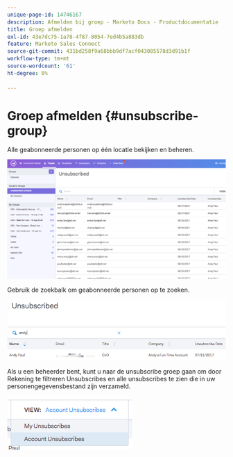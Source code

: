 ```yaml
---
unique-page-id: 14746167
description: Afmelden bij groep - Marketo Docs - Productdocumentatie
title: Groep afmelden
exl-id: 43e7dc75-1a78-4f87-8054-7ed4b5a883db
feature: Marketo Sales Connect
source-git-commit: 431bd258f9a68bbb9df7acf043085578d3d91b1f
workflow-type: tm+mt
source-wordcount: '61'
ht-degree: 0%

---
```


# Groep afmelden {#unsubscribe-group}

Alle geabonneerde personen op één locatie bekijken en beheren.

![](assets/1_c3.png)

Gebruik de zoekbalk om geabonneerde personen op te zoeken.

![](assets/2_c3.png)

Als u een beheerder bent, kunt u naar de unsubscribe groep gaan om door Rekening te filtreren Unsubscribes en alle unsubscribes te zien die in uw personengegevensbestand zijn verzameld.

![](assets/3_c3.png)
